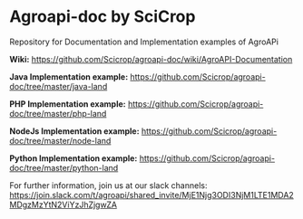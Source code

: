 # Agroapi-doc by SciCrop
Repository for Documentation and Implementation examples of AgroAPi

**Wiki:** https://github.com/Scicrop/agroapi-doc/wiki/AgroAPI-Documentation

**Java Implementation example:** https://github.com/Scicrop/agroapi-doc/tree/master/java-land

**PHP Implementation example:** https://github.com/Scicrop/agroapi-doc/tree/master/php-land

**NodeJs Implementation example:** https://github.com/Scicrop/agroapi-doc/tree/master/node-land

**Python Implementation example:** https://github.com/Scicrop/agroapi-doc/tree/master/python-land

For further information, join us at our slack channels: https://join.slack.com/t/agroapi/shared_invite/MjE1Njg3ODI3NjM1LTE1MDA2MDgzMzYtN2ViYzJhZjgwZA
